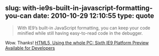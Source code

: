 slug: with-ie9s-built-in-javascript-formatting-you-can
date: 2010-10-29 12:10:55
type: quote
---

> With IE9’s built-in JavaScript formatting, you can keep your code minified while still having easy-to-read code in the debugger.

Wow. Thanks! [HTML5, Using the whole PC: Sixth IE9 Platform Preview Available for Developers](http://blogs.msdn.com/b/ie/archive/2010/10/28/html5-using-the-whole-pc-sixth-ie9-platform-preview-available-for-developers.aspx)
